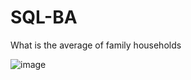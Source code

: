 # SQL-BA
What is the average of family households


![image](https://user-images.githubusercontent.com/100821099/156894391-7ad5594d-d862-4103-a3ca-acddb2565ae3.png)
